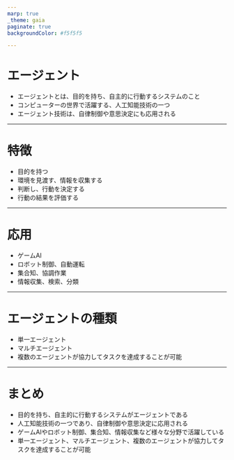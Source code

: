 ```yaml
---
marp: true
_theme: gaia
paginate: true
backgroundColor: #f5f5f5

---
```

<!-- スライド 1 -->
# エージェント

- エージェントとは、目的を持ち、自主的に行動するシステムのこと
- コンピューターの世界で活躍する、人工知能技術の一つ
- エージェント技術は、自律制御や意思決定にも応用される

---
<!-- スライド 2 -->
# 特徴

- 目的を持つ
- 環境を見渡す、情報を収集する
- 判断し、行動を決定する
- 行動の結果を評価する

---
<!-- スライド 3 -->
# 応用

- ゲームAI
- ロボット制御、自動運転
- 集合知、協調作業
- 情報収集、検索、分類

---
<!-- スライド 4 -->
# エージェントの種類

- 単一エージェント
- マルチエージェント
- 複数のエージェントが協力してタスクを達成することが可能

---
<!-- スライド 5 -->
# まとめ

- 目的を持ち、自主的に行動するシステムがエージェントである
- 人工知能技術の一つであり、自律制御や意思決定に応用される
- ゲームAIやロボット制御、集合知、情報収集など様々な分野で活躍している
- 単一エージェント、マルチエージェント、複数のエージェントが協力してタスクを達成することが可能
